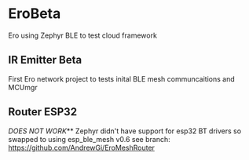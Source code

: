 # EroBeta
Ero using Zephyr BLE to test cloud framework

## IR Emitter Beta
First Ero network project to tests inital BLE mesh communcaitions and MCUmgr

## Router ESP32
_DOES NOT WORK_**
Zephyr didn't have support for esp32 BT drivers so swapped to using esp_ble_mesh v0.6
see branch:
https://github.com/AndrewGi/EroMeshRouter

